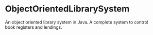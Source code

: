 # ObjectOrientedLibrarySystem
An object oriented library system in Java. A complete system to control book registers and lendings.

